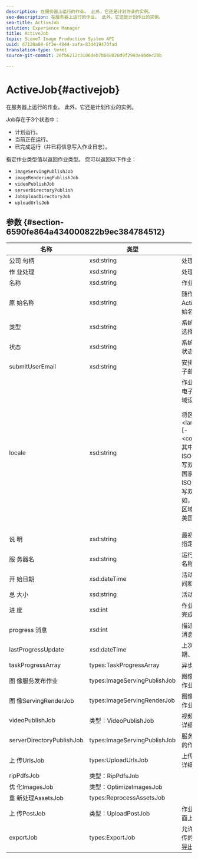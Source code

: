 ```yaml
---
description: 在服务器上运行的作业。 此外，它还是计划作业的实例。
seo-description: 在服务器上运行的作业。 此外，它还是计划作业的实例。
seo-title: ActiveJob
solution: Experience Manager
title: ActiveJob
topic: Scene7 Image Production System API
uuid: d7120a88-6f3e-4844-aafa-83d419470fad
translation-type: tm+mt
source-git-commit: 26fb6212c3106deb7b088020d9f2993e40dec20b

---
```



# ActiveJob{#activejob}

在服务器上运行的作业。 此外，它还是计划作业的实例。

Job存在于3个状态中：

* 计划运行。
* 当前正在运行。
* 已完成运行（并已将信息写入作业日志）。

指定作业类型值以返回作业类型。 您可以返回以下作业：

* `imageServingPublishJob`
* `imageRenderingPublishJob`
* `videoPublishJob`
* `serverDirectoryPublish`
* `JobUploadDirectoryJob`
* `uploadUrlsJob`

## 参数 {#section-6590fe864a434000822b9ec384784512}

<table id="table_1C4DDAB4EB1341FDA92B6F14E0132F75"> 
 <thead> 
  <tr> 
   <th colname="col1" class="entry"> 名称 </th> 
   <th colname="col2" class="entry"> 类型 </th> 
   <th colname="col3" class="entry"> 说明 </th> 
  </tr> 
 </thead>
 <tbody> 
  <tr> 
   <td colname="col1"> <span class="codeph"> 公司 <span class="varname"> 句柄</span></span> </td> 
   <td colname="col2"> <span class="codeph"> xsd:string</span> </td> 
   <td colname="col3"> 处理公司。 </td> 
  </tr> 
  <tr> 
   <td colname="col1"> <span class="codeph"> 作 <span class="varname"> 业处理</span></span> </td> 
   <td colname="col2"> <span class="codeph"> xsd:string</span> </td> 
   <td colname="col3"> 处理工作。 </td> 
  </tr> 
  <tr> 
   <td colname="col1"> <span class="codeph"> <span class="varname"> 名称</span></span> </td> 
   <td colname="col2"> <span class="codeph"> xsd:string</span> </td> 
   <td colname="col3"> 作业的唯一名称。 </td> 
  </tr> 
  <tr> 
   <td colname="col1"> <span class="codeph"> 原 <span class="varname"> 始名称</span></span> </td> 
   <td colname="col2"> <span class="codeph"> xsd:string</span> </td> 
   <td colname="col3">随作业一起提 <span class="codeph"> 交的</span> ActiveJob类型的原始名称。 </td> 
  </tr> 
  <tr> 
   <td colname="col1"> <span class="codeph"> <span class="varname"> 类型</span></span> </td> 
   <td colname="col2"> <span class="codeph"> xsd:string</span> </td> 
   <td colname="col3"> 系统返回的作业类型选择。 </td> 
  </tr> 
  <tr> 
   <td colname="col1"> <span class="codeph"> <span class="varname"> 状态</span></span> </td> 
   <td colname="col2"> <span class="codeph"> xsd:string</span> </td> 
   <td colname="col3"> 系统返回的活动作业状态的选择。 </td> 
  </tr> 
  <tr> 
   <td colname="col1"> <span class="codeph"> submitUserEmail <span class="varname"></span></span> </td> 
   <td colname="col2"> <span class="codeph"> xsd:string</span> </td> 
   <td colname="col3"> 安排作业的用户的电子邮件地址。 </td> 
  </tr> 
  <tr> 
   <td colname="col1"> <span class="codeph"> <span class="varname"> locale</span> </span> </td> 
   <td colname="col2"> <span class="codeph"> xsd:string</span> </td> 
   <td colname="col3">作业日志详细信息和电子邮件本地化的区域设置。 <p>将区域设置指定为 <span class="codeph"> &lt;language_code&gt;[-&lt;country_code&gt;]</span>，其中语言代码是ISO-639指定的小写双字母代码，可选国家／地区代码是ISO-3166指定的大写双字母代码。 例如，英语（美国）的区域设置字符串为： <span class="codeph"> 美国</span>。 </p></td> 
  </tr> 
  <tr> 
   <td colname="col1"> <span class="codeph"> 说 <span class="varname"> 明</span></span> </td> 
   <td colname="col2"> <span class="codeph"> xsd:string</span> </td> 
   <td colname="col3">最初在submitJob中指定的作 <span class="codeph"> 业说明</span>。 </td> 
  </tr> 
  <tr> 
   <td colname="col1"> <span class="codeph"> 服 <span class="varname"> 务器名</span></span> </td> 
   <td colname="col2"> <span class="codeph"> xsd:string</span> </td> 
   <td colname="col3"> 运行作业的服务器的名称。 </td> 
  </tr> 
  <tr> 
   <td colname="col1"> <span class="codeph"> 开 <span class="varname"> 始日期</span></span> </td> 
   <td colname="col2"> <span class="codeph"> xsd:dateTime</span> </td> 
   <td colname="col3"> 活动作业的日期、时间和时区。 </td> 
  </tr> 
  <tr> 
   <td colname="col1"> <span class="codeph"> 总 <span class="varname"> 大小</span></span> </td> 
   <td colname="col2"> <span class="codeph"> xsd:string</span> </td> 
   <td colname="col3"> 活动作业的总大小。 </td> 
  </tr> 
  <tr> 
   <td colname="col1"> <span class="codeph"> 进 <span class="varname"> 度</span></span> </td> 
   <td colname="col2"> <span class="codeph"> xsd:int</span> </td> 
   <td colname="col3"> 作业进度（即作业距完成的距离）。 </td> 
  </tr> 
  <tr> 
   <td colname="col1"> <span class="codeph"> progress <span class="varname"> 消息</span></span> </td> 
   <td colname="col2"> <span class="codeph"> xsd:int</span> </td> 
   <td colname="col3"> 描述作业进度的文本消息。 </td> 
  </tr> 
  <tr> 
   <td colname="col1"> <span class="codeph"> <span class="varname"> lastProgressUpdate</span></span> </td> 
   <td colname="col2"> <span class="codeph"> xsd:dateTime</span> </td> 
   <td colname="col3"> 上次进度更新的日期、时间和时区。 </td> 
  </tr> 
  <tr> 
   <td colname="col1"> <span class="codeph"> <span class="varname"> taskProgressArray</span></span> </td> 
   <td colname="col2"> <span class="codeph"> types:TaskProgressArray</span> </td> 
   <td colname="col3"> 异步任务进度信息。 </td> 
  </tr> 
  <tr> 
   <td colname="col1"> <span class="codeph"> 图 <span class="varname"> 像服务发布作业</span></span> </td> 
   <td colname="col2"> <span class="codeph"> types:ImageServingPublishJob</span> </td> 
   <td colname="col3"> 图像服务发布作业的作业详细信息。 </td> 
  </tr> 
  <tr> 
   <td colname="col1"> <span class="codeph"> 图 <span class="varname"> 像ServingRenderJob</span></span> </td> 
   <td colname="col2"> <span class="codeph"> types:ImageServingRenderJob</span> </td> 
   <td colname="col3"> 图像渲染发布作业的作业详细信息。 </td> 
  </tr> 
  <tr> 
   <td colname="col1"> <span class="codeph"> videoPublishJob <span class="varname"></span></span> </td> 
   <td colname="col2"> <span class="codeph"> 类型：VideoPublishJob</span> </td> 
   <td colname="col3"> 视频发布作业的作业详细信息。 </td> 
  </tr> 
  <tr> 
   <td colname="col1"> <span class="codeph"> serverDirectoryPublishJob <span class="varname"></span></span> </td> 
   <td colname="col2"> <span class="codeph"> types:ImageServingPublishJob</span> </td> 
   <td colname="col3"> 服务器目录发布作业的作业详细信息。 </td> 
  </tr> 
  <tr> 
   <td colname="col1"> <span class="codeph"> 上 <span class="varname"> 传UrlsJob</span></span> </td> 
   <td colname="col2"> <span class="codeph"> types:UploadUrlsJob</span> </td> 
   <td colname="col3"> 上传URL作业的作业详细信息。 </td> 
  </tr> 
  <tr> 
   <td colname="col1"> <span class="codeph"> <span class="varname"> ripPdfsJob</span></span> </td> 
   <td colname="col2"> <span class="codeph"> 类型：RipPdfsJob</span> </td> 
   <td colname="col3"></td> 
  </tr> 
  <tr> 
   <td colname="col1"> <span class="codeph"> 优 <span class="varname"> 化ImagesJob</span></span> </td> 
   <td colname="col2"> <span class="codeph"> 类型：OptimizeImagesJob</span> </td> 
   <td colname="col3"></td> 
  </tr> 
  <tr> 
   <td colname="col1"> <span class="codeph"> 重 <span class="varname"> 新处理AssetsJob</span></span> </td> 
   <td colname="col2"> <span class="codeph"> types:ReprocessAssetsJob</span> </td> 
   <td colname="col3"></td> 
  </tr> 
  <tr> 
   <td colname="col1"> <span class="codeph"> 上 <span class="varname"> 传PostJob</span></span> </td> 
   <td colname="col2"> <span class="codeph"> 类型：UploadPostJob</span> </td> 
   <td colname="col3"> 作业详细信息跟踪桌面上传。 </td> 
  </tr> 
  <tr> 
   <td colname="col1"> <span class="codeph"> <span class="varname"> exportJob</span></span> </td> 
   <td colname="col2"> <span class="codeph"> types:ExportJob</span> </td> 
   <td colname="col3">允许授权导出以前上传的文件。 请参阅 <a href="https://marketing.adobe.com/resources/help/en_US/s7/ips_api/types/r_exportjob.html" format="http" scope="external"> 导出作业</a>。 </td> 
  </tr> 
 </tbody> 
</table>

